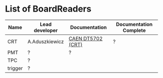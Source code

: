 # List of BoardReaders

| Name | Lead developer | Documentation | Documentation Complete |
| ---- | -------------- | ------------- | ---------------------- |
| CRT  | A.Aduszkiewicz | [CAEN DT5702 (CRT)](CRT/CAEN_DT5702_readout.md) | ? |
| PMT  | ?              |    ?          |                        |
| TPC  | ?              |               |                        |
| trigger | ?           |               |                        |
